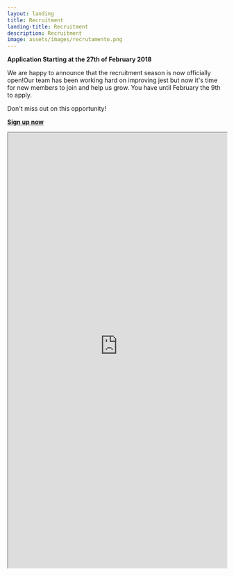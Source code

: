 ```yaml
---
layout: landing
title: Recruitment
landing-title: Recruitment
description: Recruitment
image: assets/images/recrutamento.png
---
```

**Application Starting at the 27th of February 2018**

We are happy to announce that the recruitment season is now officially open!Our team has been working hard on improving jest but now it's time for new members to join and help us grow. You have until February the 9th to apply.

Don't miss out on this opportunity!

[**Sign up now**](https://jestrecrutamento.typeform.com/to/o7sMmA)
<meta http-equiv="X-FRAME-OPTIONS" content="ALLOW">
<iframe title='Recrutamento' src="https://jestrecrutamento.typeform.com/to/o7sMmA" height="1000px" width="100%"></iframe>